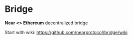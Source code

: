# Bridge

**Near <> Ethereum** decentralized bridge

Start with wiki: https://github.com/nearprotocol/bridge/wiki
